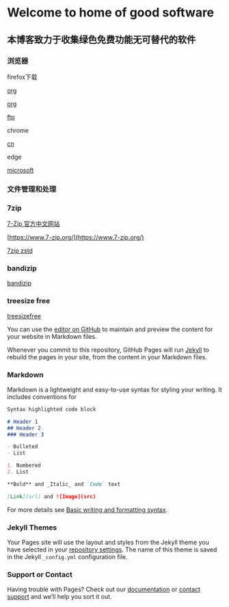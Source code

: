 # Welcome to home of good software
## 本博客致力于收集绿色免费功能无可替代的软件
### 浏览器

firefox下载

[org](https://www.mozilla.org/zh-CN/firefox/)

[org](https://archive.mozilla.org/pub/firefox/releases/)

[ftp](http://ftp.mozilla.org/pub/firefox/releases/)

chrome

[cn](https://www.google.cn/chrome/)

edge

[microsoft](https://www.microsoft.com/zh-cn/edge)

### 文件管理和处理

### 7zip
[7-Zip 官方中文网站](https://sparanoid.com/lab/7z/)

[https://www.7-zip.org/](https://www.7-zip.org/)

[7zip zstd](https://github.com/mcmilk/7-Zip-zstd/releases)

### bandizip

[bandizip](http://www.bandisoft.com/bandizip/)

### treesize free

[treesizefree](https://www.jam-software.com/treesize_free)












You can use the [editor on GitHub](https://github.com/softwarefind/softwarefind.github.io/edit/main/README.md) to maintain and preview the content for your website in Markdown files.

Whenever you commit to this repository, GitHub Pages will run [Jekyll](https://jekyllrb.com/) to rebuild the pages in your site, from the content in your Markdown files.

### Markdown

Markdown is a lightweight and easy-to-use syntax for styling your writing. It includes conventions for

```markdown
Syntax highlighted code block

# Header 1
## Header 2
### Header 3

- Bulleted
- List

1. Numbered
2. List

**Bold** and _Italic_ and `Code` text

[Link](url) and ![Image](src)
```

For more details see [Basic writing and formatting syntax](https://docs.github.com/en/github/writing-on-github/getting-started-with-writing-and-formatting-on-github/basic-writing-and-formatting-syntax).

### Jekyll Themes

Your Pages site will use the layout and styles from the Jekyll theme you have selected in your [repository settings](https://github.com/softwarefind/softwarefind.github.io/settings/pages). The name of this theme is saved in the Jekyll `_config.yml` configuration file.

### Support or Contact

Having trouble with Pages? Check out our [documentation](https://docs.github.com/categories/github-pages-basics/) or [contact support](https://support.github.com/contact) and we’ll help you sort it out.
